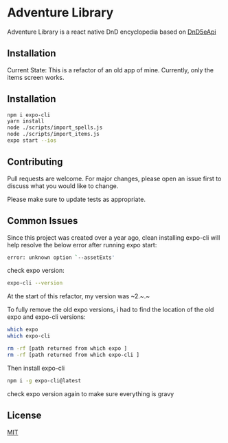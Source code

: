 # Adventure Library

Adventure Library is a react native DnD encyclopedia based on [DnD5eApi](http://dnd5eapi.co)

## Installation

Current State:
This is a refactor of an old app of mine. Currently, only the items screen works.

## Installation

```bash
npm i expo-cli
yarn install
node ./scripts/import_spells.js
node ./scripts/import_items.js
expo start --ios
```

## Contributing

Pull requests are welcome. For major changes, please open an issue first to discuss what you would like to change.

Please make sure to update tests as appropriate.

## Common Issues

Since this project was created over a year ago, clean installing expo-cli will help resolve the below error after running expo start:

```bash
error: unknown option `--assetExts'
```

check expo version:

```bash
expo-cli --version
```

At the start of this refactor, my version was ~2.~.~

To fully remove the old expo versions, i had to find the location of the old expo and expo-cli versions:

```bash
which expo
which expo-cli

rm -rf [path returned from which expo ]
rm -rf [path returned from which expo-cli ]
```

Then install expo-cli

```bash
npm i -g expo-cli@latest
```

check expo version again to make sure everything is gravy

## License

[MIT](https://choosealicense.com/licenses/mit/)

